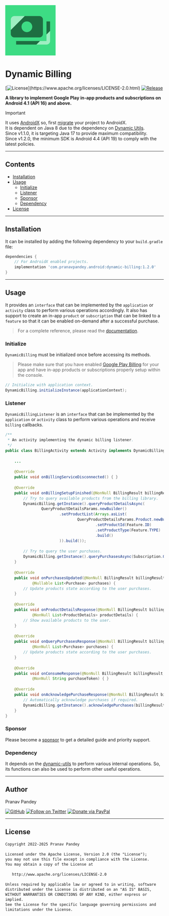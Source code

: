 <img src="./graphics/icon.png" height="160">

# Dynamic Billing

[![License](https://img.shields.io/badge/license-Apache%202-4EB1BA.svg?)](https://www.apache.org/licenses/LICENSE-2.0.html)
[![Release](https://img.shields.io/maven-central/v/com.pranavpandey.android/dynamic-billing)](https://search.maven.org/artifact/com.pranavpandey.android/dynamic-billing)

**A library to implement Google Play in-app products and subscriptions on Android 
4.1 (API 16) and above.**

> [!IMPORTANT]
> It uses [AndroidX][androidx] so, first [migrate][androidx-migrate] your project to AndroidX.
<br/>It is dependent on Java 8 due to the dependency on [Dynamic Utils][dynamic-utils].
<br/>Since v1.1.0, it is targeting Java 17 to provide maximum compatibility.
<br/>Since v1.2.0, the minimum SDK is Android 4.4 (API 19) to comply with the latest policies.

---

## Contents

- [Installation](#installation)
- [Usage](#usage)
    - [Initialize](#initialize)
    - [Listener](#listener)
    - [Sponsor](#sponsor)
    - [Dependency](#dependency)
- [License](#license)

---

## Installation

It can be installed by adding the following dependency to your `build.gradle` file:

```groovy
dependencies {
    // For AndroidX enabled projects.
    implementation 'com.pranavpandey.android:dynamic-billing:1.2.0'
}
```

---

## Usage

It provides an `interface` that can be implemented by the `application` or `activity` class to 
perform various operations accordingly. It also has support to create an in-app `product` 
or `subscription` that can be linked to a `feature` so that it can be enabled on-demand after 
a successful purchase.

> For a complete reference, please read the [documentation][documentation].

### Initialize

`DynamicBilling` must be initialized once before accessing its methods.

> Please make sure that you have enabled [Google Play Billing][google play billing] for your app
and have in-app products or subscriptions properly setup within the console.

```java
// Initialize with application context.
DynamicBilling.initializeInstance(applicationContext);
```

### Listener

`DynamicBillingListener` is an `interface` that can be implemented by the `application` or
`activity` class to perform various operations and receive `billing` callbacks.

```java
/**
 * An activity implementing the dynamic billing listener.
 */
public class BillingActivity extends Activity implements DynamicBillingListener {

    ...

    @Override
    public void onBillingServiceDisconnected() { }

    @Override
    public void onBillingSetupFinished(@NonNull BillingResult billingResult) { 
        // Try to query available products from the billing library.
        DynamicBilling.getInstance().queryProductDetailsAsync(
                QueryProductDetailsParams.newBuilder()
                        .setProductList(Arrays.asList(
                                QueryProductDetailsParams.Product.newBuilder()
                                        .setProductId(Feature.ID)
                                        .setProductType(Feature.TYPE)
                                        .build()
                        )).build());

        // Try to query the user purchases.
        DynamicBilling.getInstance().queryPurchasesAsync(Subscription.QUERY_PURCHASES_PARAMS);
    }

    @Override
    public void onPurchasesUpdated(@NonNull BillingResult billingResult,
            @Nullable List<Purchase> purchases) {
        // Update products state according to the user purchases.
    }

    @Override
    public void onProductDetailsResponse(@NonNull BillingResult billingResult,
            @NonNull List<ProductDetails> productDetails) { 
        // Show available products to the user.
    }

    @Override
    public void onQueryPurchasesResponse(@NonNull BillingResult billingResult,
            @NonNull List<Purchase> purchases) {
        // Update products state according to the user purchases.
    }
  
    @Override
    public void onConsumeResponse(@NonNull BillingResult billingResult,
            @NonNull String purchaseToken) { }
  
    @Override
    public void onAcknowledgePurchaseResponse(@NonNull BillingResult billingResult) {
        // Automatically acknowledge purchases if required.
        DynamicBilling.getInstance().acknowledgePurchases(billingResult, purchases);
    }
}
```

### Sponsor

Please become a [sponsor][sponsor] to get a detailed guide and priority support.

### Dependency

It depends on the [dynamic-utils][dynamic-utils] to perform various internal operations. 
So, its functions can also be used to perform other useful operations.

---

## Author

Pranav Pandey

[![GitHub](https://img.shields.io/github/followers/pranavpandey?label=GitHub&style=social)](https://github.com/pranavpandey)
[![Follow on Twitter](https://img.shields.io/twitter/follow/pranavpandeydev?label=Follow&style=social)](https://twitter.com/intent/follow?screen_name=pranavpandeydev)
[![Donate via PayPal](https://img.shields.io/static/v1?label=Donate&message=PayPal&color=blue)](https://paypal.me/pranavpandeydev)

---

## License

    Copyright 2022-2025 Pranav Pandey

    Licensed under the Apache License, Version 2.0 (the "License");
    you may not use this file except in compliance with the License.
    You may obtain a copy of the License at

       http://www.apache.org/licenses/LICENSE-2.0

    Unless required by applicable law or agreed to in writing, software
    distributed under the License is distributed on an "AS IS" BASIS,
    WITHOUT WARRANTIES OR CONDITIONS OF ANY KIND, either express or implied.
    See the License for the specific language governing permissions and
    limitations under the License.


[androidx]: https://developer.android.com/jetpack/androidx
[androidx-migrate]: https://developer.android.com/jetpack/androidx/migrate
[documentation]: https://pranavpandey.github.io/dynamic-billing
[google play billing]: https://developer.android.com/google/play/billing/integrate
[sponsor]: https://github.com/sponsors/pranavpandey
[dynamic-utils]: https://github.com/pranavpandey/dynamic-utils
[dynamic-support]: https://github.com/pranavpandey/dynamic-support
